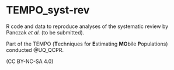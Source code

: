 # TEMPO_syst-rev

R code and data to reproduce analyses of the systematic review by Panczak *et al.* (to be submitted).

Part of the TEMPO (**T**echniques for **E**stimating **MO**bile **P**opulations) conducted @UQ_QCPR.

(CC BY-NC-SA 4.0)